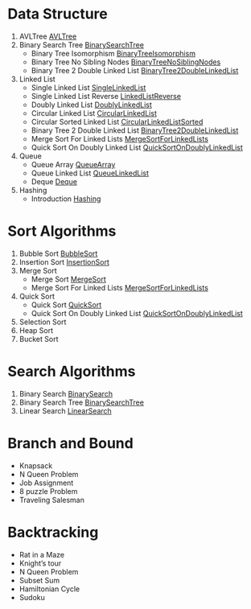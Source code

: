 # Data Structure
1. AVLTree [AVLTree](AVLTree)
2. Binary Search Tree [BinarySearchTree](BinarySearchTree)
    * Binary Tree Isomorphism [BinaryTreeIsomorphism](BinaryTreeIsomorphism)
    * Binary Tree No Sibling Nodes [BinaryTreeNoSiblingNodes](BinaryTreeNoSiblingNodes)
    * Binary Tree 2 Double Linked List [BinaryTree2DoubleLinkedList](BinaryTree2DoubleLinkedList)
3. Linked List
    * Single Linked List [SingleLinkedList](SingleLinkedList)
    * Single Linked List Reverse [LinkedListReverse](LinkedListReverse)
    * Doubly Linked List [DoublyLinkedList](DoublyLinkedList)
    * Circular Linked List [CircularLinkedList](CircularLinkedList)
    * Circular Sorted Linked List [CircularLinkedListSorted](CircularLinkedListSorted)
    * Binary Tree 2 Double Linked List [BinaryTree2DoubleLinkedList](BinaryTree2DoubleLinkedList)
    * Merge Sort For Linked Lists [MergeSortForLinkedLists](MergeSortForLinkedLists)
    * Quick Sort On Doubly Linked List [QuickSortOnDoublyLinkedList](QuickSortOnDoublyLinkedList)
4. Queue
    * Queue Array [QueueArray](QueueArray)
    * Queue Linked List [QueueLinkedList](QueueLinkedList)
    * Deque [Deque](Deque)
5. Hashing
    * Introduction [Hashing](Hashing)
    

# Sort Algorithms 
1) Bubble Sort [BubbleSort](BubbleSort)
2) Insertion Sort [InsertionSort](InsertionSort)
2) Merge Sort  
    * Merge Sort [MergeSort](MergeSort)
    * Merge Sort For Linked Lists [MergeSortForLinkedLists](MergeSortForLinkedLists)
2) Quick Sort  
    * Quick Sort [QuickSort](QuickSort)
    * Quick Sort On Doubly Linked List [QuickSortOnDoublyLinkedList](QuickSortOnDoublyLinkedList)
2) Selection Sort
2) Heap Sort
2) Bucket Sort


# Search Algorithms 
1) Binary Search [BinarySearch](BinarySearch)
2) Binary Search Tree [BinarySearchTree](BinarySearchTree) 
2) Linear Search [LinearSearch](LinearSearch) 

# Branch and Bound
* Knapsack
* N Queen Problem
* Job Assignment
* 8 puzzle Problem
* Traveling Salesman

# Backtracking
* Rat in a Maze
* Knight’s tour
* N Queen Problem
* Subset Sum
* Hamiltonian Cycle
* Sudoku